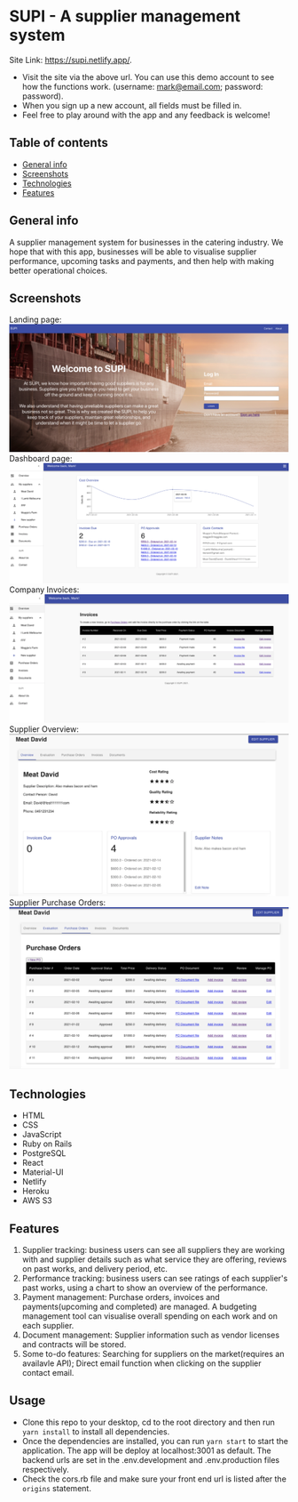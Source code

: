 # SUPI - A supplier management system
Site Link: https://supi.netlify.app/. 

* Visit the site via the above url. You can use this demo account to see how the functions work. (username: mark@email.com; password: password).  
* When you sign up a new account, all fields must be filled in.  
* Feel free to play around with the app and any feedback is welcome!  

## Table of contents
* [General info](#general-info)
* [Screenshots](#screenshots)
* [Technologies](#technologies)
* [Features](#features)

## General info
A supplier management system for businesses in the catering industry. We hope that with this app, businesses will be able to visualise supplier performance, upcoming tasks and payments, and then help with making better operational choices.

## Screenshots
Landing page:  
   ![](src/images/LandingPage_v2.png)  
Dashboard page:  
   ![](src/images/CompanyDashboard.png)  
Company Invoices:  
   ![edit_profile](src/images/CompanyInvoices.png)  
Supplier Overview:  
   ![listing show page](src/images/SupplierOverview.png)  
Supplier Purchase Orders:  
   ![my_listing](src/images/SupplierPO.png)  

## Technologies
* HTML  
* CSS
* JavaScript
* Ruby on Rails
* PostgreSQL
* React
* Material-UI
* Netlify
* Heroku
* AWS S3

## Features
1. Supplier tracking: business users can see all suppliers they are working with and supplier details such as what service they are offering, reviews on past works, and delivery period, etc.  
2. Performance tracking: business users can see ratings of each supplier's past works, using a chart to show an overview of the performance.  
3. Payment management: Purchase orders, invoices and payments(upcoming and completed) are managed. A budgeting management tool can visualise overall spending on each work and on each supplier.   
4. Document management: Supplier information such as vendor licenses and contracts will be stored.  
5. Some to-do features: Searching for suppliers on the market(requires an availavle API); Direct email function when clicking on the supplier contact email.

## Usage
* Clone this repo to your desktop, cd to the root directory and then run `yarn install` to install all dependencies.  
* Once the dependencies are installed, you can run `yarn start` to start the application. The app will be deploy at localhost:3001 as default. The backend urls are set in the .env.development and .env.production files respectively.  
* Check the cors.rb file and make sure your front end url is listed after the `origins` statement.  

